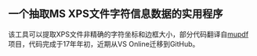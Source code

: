 ## 一个抽取MS XPS文件字符信息数据的实用程序

该工具可以提取XPS文件非精确的字符坐标和边框大小，部分代码翻译自[mupdf](https://www.mupdf.com/)项目，代码完成于17年年初，近期从VS Online迁移到GitHub。